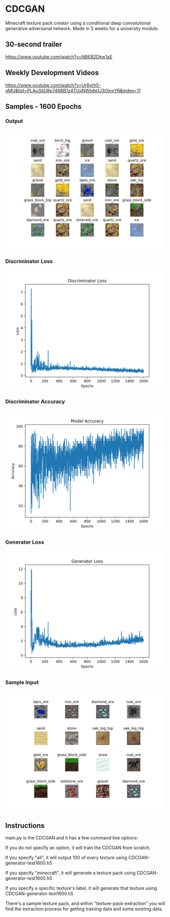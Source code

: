 # CDCGAN
Minecraft texture pack creator using a conditional deep convolutional generative adversarial network. Made in 5 weeks for a university module.

## 30-second trailer
https://www.youtube.com/watch?v=NBEB2Dkw1aE

## Weekly Development Videos
https://www.youtube.com/watch?v=Ur6vrh5-gMU&list=PLAu3dU8p746BB1z4TUxNWb8e1J3OjnxYR&index=11

## Samples - 1600 Epochs

### Output
![](https://github.com/Zephilinox/CDCGAN/blob/master/output-test/1600.png)

### Discriminator Loss
![](https://github.com/Zephilinox/CDCGAN/blob/master/output-test/1600%20-%20d_loss.png)

### Discriminator Accuracy
![](https://github.com/Zephilinox/CDCGAN/blob/master/output-test/1600%20-%20accuracy.png)

### Generator Loss
![](https://github.com/Zephilinox/CDCGAN/blob/master/output-test/1600%20-%20g_loss.png)

### Sample Input
![](https://github.com/Zephilinox/CDCGAN/blob/master/output-test/1600-input.png)

## Instructions
main.py is the CDCGAN and it has a few command line options:

If you do not specify an option, it will train the CDCGAN from scratch.

If you specify "all", it will output 100 of every texture using CDCGAN-generator-test1600.h5

If you specify "minecraft", it will generate a texture pack using CDCGAN-generator-test1600.h5

If you specify a specific texture's label, it will generate that texture using CDCGAN-generator-test1600.h5

There's a sample texture pack, and within "texture-pack-extraction" you will find the extraction process for getting training data and some existing data.
